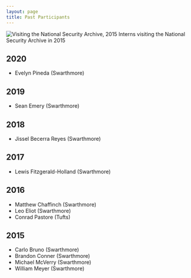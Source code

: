 ```yaml
---
layout: page
title: Past Participants
---
```


![Visiting the National Security Archive, 2015](http://nsarchive.swarthmore.edu/img/summer_research15.jpg)
Interns visiting the National Security Archive in 2015

## 2020
* Evelyn Pineda (Swarthmore)

## 2019
* Sean Emery (Swarthmore)

## 2018
* Jissel Becerra Reyes (Swarthmore)


## 2017

* Lewis Fitzgerald-Holland (Swarthmore)


## 2016

* Matthew Chaffinch (Swarthmore)
* Leo Eliot (Swarthmore)
* Conrad Pastore (Tufts)


## 2015

* Carlo Bruno (Swarthmore)
* Brandon Conner (Swarthmore)
* Michael McVerry (Swarthmore)
* William Meyer (Swarthmore)
